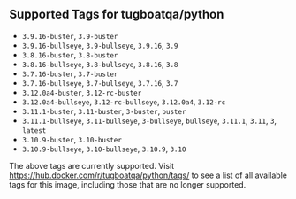 ## Supported Tags for tugboatqa/python

* `3.9.16-buster`, `3.9-buster`
* `3.9.16-bullseye`, `3.9-bullseye`, `3.9.16`, `3.9`
* `3.8.16-buster`, `3.8-buster`
* `3.8.16-bullseye`, `3.8-bullseye`, `3.8.16`, `3.8`
* `3.7.16-buster`, `3.7-buster`
* `3.7.16-bullseye`, `3.7-bullseye`, `3.7.16`, `3.7`
* `3.12.0a4-buster`, `3.12-rc-buster`
* `3.12.0a4-bullseye`, `3.12-rc-bullseye`, `3.12.0a4`, `3.12-rc`
* `3.11.1-buster`, `3.11-buster`, `3-buster`, `buster`
* `3.11.1-bullseye`, `3.11-bullseye`, `3-bullseye`, `bullseye`, `3.11.1`, `3.11`, `3`, `latest`
* `3.10.9-buster`, `3.10-buster`
* `3.10.9-bullseye`, `3.10-bullseye`, `3.10.9`, `3.10`

The above tags are currently supported. Visit https://hub.docker.com/r/tugboatqa/python/tags/ to see a list of all available tags for this image, including those that are no longer supported.
